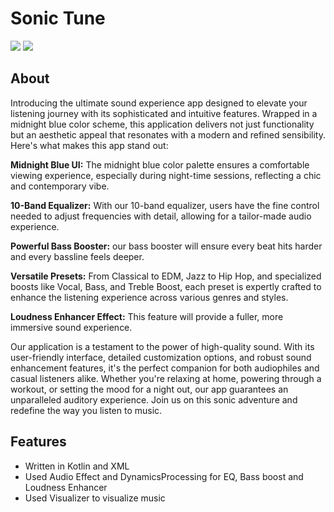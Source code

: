 # Sonic Tune

<p align="center">

<img src="https://img.shields.io/badge/Platform-Android-Color"> <img src="https://img.shields.io/badge/minSdkVersion-30-Color">

<!--## Download

[<img src = "https://github.com/Team-Roulette/Midnight-Equalizer/assets/101652649/9301f88e-49b6-49f2-bdb6-1a6757a0a017"/>]() -->

## About

Introducing the ultimate sound experience app designed to elevate your listening journey with its sophisticated and intuitive features. Wrapped in a midnight blue color scheme, this application delivers not just functionality but an aesthetic appeal that resonates with a modern and refined sensibility. Here's what makes this app stand out:

**Midnight Blue UI:** The midnight blue color palette ensures a comfortable viewing experience, especially during night-time sessions, reflecting a chic and contemporary vibe.

**10-Band Equalizer:** With our 10-band equalizer, users have the fine control needed to adjust frequencies with detail, allowing for a tailor-made audio experience. 

**Powerful Bass Booster:** our bass booster will ensure every beat hits harder and every bassline feels deeper.

**Versatile Presets:** From Classical to EDM, Jazz to Hip Hop, and specialized boosts like Vocal, Bass, and Treble Boost, each preset is expertly crafted to enhance the listening experience across various genres and styles.

**Loudness Enhancer Effect:** This feature will provide a fuller, more immersive sound experience.

Our application is a testament to the power of high-quality sound. With its user-friendly interface, detailed customization options, and robust sound enhancement features, it's the perfect companion for both audiophiles and casual listeners alike. Whether you're relaxing at home, powering through a workout, or setting the mood for a night out, our app guarantees an unparalleled auditory experience. Join us on this sonic adventure and redefine the way you listen to music.

## Features

- Written in Kotlin and XML
- Used Audio Effect and DynamicsProcessing for EQ, Bass boost and Loudness Enhancer
- Used Visualizer to visualize music
